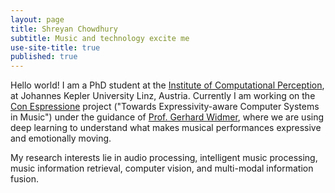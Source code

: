 ```yaml
---
layout: page
title: Shreyan Chowdhury
subtitle: Music and technology excite me
use-site-title: true
published: true
---
```

Hello world! 
I am a PhD student at the [Institute of Computational Perception](https://www.jku.at/en/institute-of-computational-perception/), at Johannes Kepler University Linz, Austria. Currently I am working on the [Con Espressione](https://www.jku.at/en/institute-of-computational-perception/research/projects/con-espressione/) project ("Towards Expressivity-aware Computer Systems in Music") under the guidance of [Prof. Gerhard Widmer](https://www.jku.at/en/institute-of-computational-perception/about-us/people/gerhard-widmer/), where we are using deep learning to understand what makes musical performances expressive and emotionally moving.

My research interests lie in audio processing, intelligent music processing, music information retrieval, computer vision, and multi-modal information fusion.